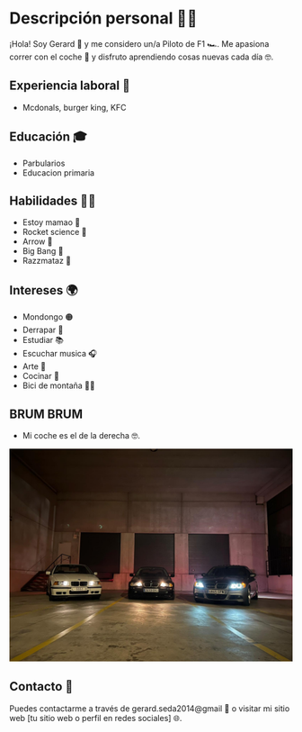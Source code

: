 # Descripción personal 🙋‍♀️

¡Hola! Soy Gerard 👋 y me considero un/a Piloto de F1 🏎️. Me apasiona correr con el coche 🚗 y disfruto aprendiendo cosas nuevas cada día 🤓.

## Experiencia laboral 💼

- Mcdonals, burger king, KFC

## Educación 🎓

- Parbularios
- Educacion primaria

## Habilidades 🤹‍♀️

- Estoy mamao 💪
- Rocket science 🚀
- Arrow 🎯
- Big Bang 🌟
- Razzmataz 🎉

## Intereses 🌍
- Mondongo 🟠
- Derrapar 🚗
- Estudiar 📚
- Escuchar musica 🎧
- Arte 🎨
- Cocinar 🍳
- Bici de montaña 🚴‍♀️



## BRUM BRUM
- Mi coche es el de la derecha 🤓.

![Texto alternativo](https://github.com/SrKun13/SrKun13/blob/d291b71fa39d1b71dd0d7abf61c3b12e05651178/WhatsApp%20Image%202022-11-19%20at%2001.47.29%20(1).jpeg)

## Contacto 📧

Puedes contactarme a través de gerard.seda2014@gmail 📩 o visitar mi sitio web [tu sitio web o perfil en redes sociales] 🌐.


